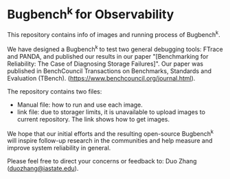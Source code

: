 # Bugbench<sup>k</sub> </sup>for Observability

This repository contains info of images and running process of Bugbench<sup>k</sub></sup>.

We have designed a Bugbench<sup>k</sub> </sup>to test two general debugging tools: FTrace and PANDA, and published our results in our paper "[Benchmarking for Reliability: The Case of Diagnosing Storage Failures]". Our paper was published in BenchCouncil Transactions on Benchmarks, Standards and Evaluation (TBench). (https://www.benchcouncil.org/journal.html).

The repository contains two files:
- Manual file: how to run and use each image.
- link file: due to storager limits, it is unavailable to upload images to current repository. The link shows how to get images.

We hope that our initial efforts and the resulting open-source Bugbench<sup>k</sub> </sup> will inspire follow-up research in the communities and help measure and improve system reliability in general.

Please feel free to direct your concerns or feedback to: Duo Zhang (duozhang@iastate.edu).



